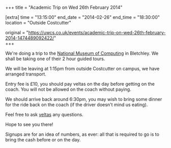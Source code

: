 +++
title = "Academic Trip on Wed 26th February 2014"

[extra]
time = "13:15:00"
end_date = "2014-02-26"
end_time = "18:30:00"
location = "Outside Costcutter"

original = "https://uwcs.co.uk/events/academic-trip-on-wed-26th-february-2014-1474489092422/"    
+++

We're doing a trip to the [National Museum of Computing](http://www.tnmoc.org/) in Bletchley. We shall be taking one of their 2 hour guided tours.

We will be leaving at 1:15pm from outside Costcutter on campus, we have arranged transport.

Entry fee is £10, you should pay veltas on the day before getting on the coach. You will not be allowed on the coach without paying.

We should arrive back around 6:30pm, you may wish to bring some dinner for the ride back on the coach (if the driver doesn't mind us eating).

Feel free to ask [veltas](mailto:academic-president@uwcs.co.uk) any questions.

Hope to see you there\!

Signups are for an idea of numbers, as ever: all that is required to go is to bring the cash before or on the day.

